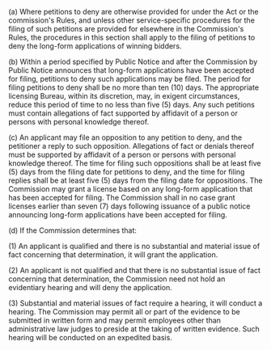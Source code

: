 (a) Where petitions to deny are otherwise provided for under the Act or the commission's Rules, and unless other service-specific procedures for the filing of such petitions are provided for elsewhere in the Commission's Rules, the procedures in this section shall apply to the filing of petitions to deny the long-form applications of winning bidders.

(b) Within a period specified by Public Notice and after the Commission by Public Notice announces that long-form applications have been accepted for filing, petitions to deny such applications may be filed. The period for filing petitions to deny shall be no more than ten (10) days. The appropriate licensing Bureau, within its discretion, may, in exigent circumstances, reduce this period of time to no less than five (5) days. Any such petitions must contain allegations of fact supported by affidavit of a person or persons with personal knowledge thereof.

(c) An applicant may file an opposition to any petition to deny, and the petitioner a reply to such opposition. Allegations of fact or denials thereof must be supported by affidavit of a person or persons with personal knowledge thereof. The time for filing such oppositions shall be at least five (5) days from the filing date for petitions to deny, and the time for filing replies shall be at least five (5) days from the filing date for oppositions. The Commission may grant a license based on any long-form application that has been accepted for filing. The Commission shall in no case grant licenses earlier than seven (7) days following issuance of a public notice announcing long-form applications have been accepted for filing.

(d) If the Commission determines that:

(1) An applicant is qualified and there is no substantial and material issue of fact concerning that determination, it will grant the application.

(2) An applicant is not qualified and that there is no substantial issue of fact concerning that determination, the Commission need not hold an evidentiary hearing and will deny the application.

(3) Substantial and material issues of fact require a hearing, it will conduct a hearing. The Commission may permit all or part of the evidence to be submitted in written form and may permit employees other than administrative law judges to preside at the taking of written evidence. Such hearing will be conducted on an expedited basis.

